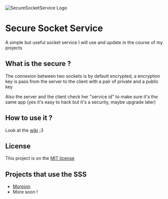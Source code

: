 ![SecureSocketService Logo](https://flifloo.fr/images/Secure%20Socket%20Service.png)

<h1>Secure Socket Service</h1>

A simple but useful socket service I will use and update in the course of my projects


<h2>What is the secure ?</h2>

The connexion between two sockets is by default encrypted, a encryption key is pass from the server to the client with a pair of private and a public key

Also the server and the client check her "service id" to make sure it's the same app (yes it's easy to hack but it's a security, maybe upgrade later)


<h2>How to use it ?</h2>

Look at the [wiki](https://github.com/flifloo/SecureSocketService/wiki) ;3


<h2>License</h2>

This project is on the [MIT license](https://github.com/flifloo/SecureSocketService/blob/master/LICENSE)


<h2>Projects that use the SSS</h2>

* [Morpion](https://github.com/flifloo/Morpion)
* More soon !
